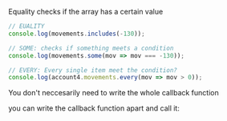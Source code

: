 Equality checks if the array has a certain value

```javascript
// EUALITY
console.log(movements.includes(-130));

// SOME: checks if something meets a condition
console.log(movements.some(mov => mov === -130));

// EVERY: Every single item meet the condition?
console.log(account4.movements.every(mov => mov > 0));
```

You don't neccesarily need to write the whole callback function

you can write the callback function apart and call it:

```javascript

```
